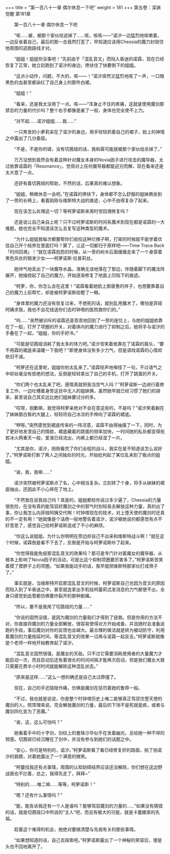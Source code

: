 +++
title = "第一百八十一章 偶尔休息一下吧"
weight = 181
+++
第五卷：深渊觉醒 第181章

　　第一百八十一章 偶尔休息一下吧

　　“咳……被，被那个家伙给逃掉了……咳，咳咳——”诺汐一边猛烈地咳嗽着，一边反省着自己，最后的那一击竟然打歪了，早知道应该用Chessia的魔力封锁住他周围的逃跑路线才对。

　　“姐姐！姐姐你没事吧！”先前由于「混乱音叉」而陷入昏迷的诺霖，现在已经恢复了正常，她立刻跑到了诺汐的身边，搀扶住了快要倒下的姐姐。

　　“这点小动作，问题，不大的，咳——！”诺汐突然又猛烈地咳了一声，一口暗黑色的血甚至都染红了自己身上的那件白裙。

　　“姐姐！”

　　“看来，还是我太没用了一点。咳——”浑身止不住的疼痛，这就是使用魔剑那禁忌的力量的代价吗？整个右手都像是废了一般，身体也完全使不上力。

　　“对不起……诺汐姐姐……我……”

　　一只黑发的小萝莉呆在了诺汐的身边，用手轻轻抓着自己的裙子，脸上的神情之中露出了几分委屈。

　　“不是，不是你的错，没有切茜娅的话，我和霖可能就被那个家伙给杀掉了。”

　　万万没想到竟然会有着这种针对魔女本身的Novia因子进行攻击的魔导器，太过依靠诺霖的「Resonance」，觉得对上任何魔导器都能迎刃而解，现在看来还是太大意了一点。

　　还好有着切茜娅的帮助，不然的话，后果真的难以想象。

　　“姐姐，稍微休息一会吧。”在诺霖的搀扶下，身体都不怎么舒服的姐妹俩坐到了一旁的长椅上，看着刚刚与维斯特大战的痕迹，心中不由得复杂了起来。

　　现在该怎么处理这一切？等柯萝诺斯来用时空回溯修复吗？

　　还是说让自己亲自上呢？只不过柯萝诺斯的时间系魔术到现在都是诺霖的一大难题，她也完全不知道该怎么去复写这种类型的魔术。

　　“为什么姐姐我每次都要帮你们收拾这种烂摊子啊，打架的时候就不能学着优佳自己开个结界在里面打吗？算了，让这一切都归于原样吧——Time Trace Back「时间回溯」！”就在诺霖抱怨的时候，从一旁的树木后面缓缓走来了一个身穿着黑色风衣的银发少女——柯萝诺斯·拉普莉丝。

　　她帅气地丢出了一块魔导水晶，准确无误地落在了那边，伴随着脚下的魔法阵展开，她操控起了自己的魔力，开始逐渐修复了地面上凹陷下的痕迹。

　　“柯萝，你，你怎么会在这里！”诺霖看着她脸上那疲惫的样子，也想要靠着自己的魔力上前帮忙，却是被柯萝诺斯给瞪了一眼。

　　“身体里的魔力还没有恢复过来，不想死的话，就别乱用魔术了。哪怕是菲娅阿姨求我，我也不会花钱送你们去时钟塔的医院救你们的。”

　　“呜……”突然被训斥的诺霖还是乖乖地回到了一旁的座位上，与她的姐姐依靠在了一起，打开了项圈的开关，对着体内的魔力进行了抑制之后，她将手与诺汐的手叠在了一起，“姐姐，你的手好冷。”

　　“可能是切茜娅消耗了我太多的体力吧。”诺汐苦笑着依靠在了诺霖的肩头，“要不用霖的裙底来温暖一下我吧？”即使身体没有多少力气，但是调戏诺霖的心情却依旧不减。

　　“柯萝还在这里呢，姐姐你别太乱来了。”诺霖轻声地嗔怪了一句，不过语气之中却丝毫没有拒绝的想法，反倒是轻轻拿出了自己的手机，打开了跳蛋的开关。

　　“你们两个也太乱来了吧，感情真就把我当空气人吗？”柯萝诺斯一边进行着修复工作，一边吐槽着身旁这目中无人的姐妹俩，虽然她早就已经习惯了她们的胡来，甚至说自己其实远比她们姐妹要过分的多。

　　“哎呀，抱歉嘛，我觉得柯萝亲绝对不会在意这些的，不是吗？”诺汐笑着躺在了妹妹那白皙的大腿上，轻轻将自己冰凉的手伸向了诺霖的裙底。

　　“咿呀。”突然感觉到裙底传来的一阵凉意，诺霖不由得抽搐了一下，同时，为了更好地发泄自己的情欲，裙底藏着的跳蛋的频率加快，一时间她的私处都变得宛若冰火两重天一般，爱液已经流出，内裤上都已经湿了一片。

　　“尤其是你，诺汐，刚刚看完了你们全程的战斗，我实在是不知道该怎么说好了。”柯萝诺斯打断了两人之间独处的时光，开始批判起了某位乱来到了极点的姐姐。

　　“诶，我，我嘛……”

　　诺汐突然被柯萝诺斯点了名，心中相当复杂。立刻转了个身，将手从妹妹的裙底抽出，还因此不小心摔在了地上。

　　“不然我在说我自己吗？真是的，姐姐都给你说过多少遍了，Chessia的力量很危险，在没有真的能驾驭好魔剑之中的邪气时别轻易去解放这种力量，真的出了事，你让我怎么向菲娅阿姨交代啊！时钟塔现在的技术，对上堕天使的魔剑时还真的不一定有用！”她就像是个话痨一般地警告着诺汐，诺汐被她说的都感觉有点不好意思了，感觉自己给柯萝诺斯造成了不小的麻烦。

　　“你这么说姐姐，为什么你明明在旁边却自己不出来和维斯特战斗啊！”就在这个时候，诺霖倒是看不下去了，反倒是开始与柯萝诺斯吵了起来。

　　“你觉得我能免疫那混乱音叉的效果吗？那可是专门针对着魔女的魔导器，从根本上影响了Novia因子的活动，可是比这个抑制项圈要厉害多了。”柯萝诺斯苦笑着摸了摸脖子上的项圈，“如果我能动手的话，我早就把维斯特那家伙打成筛子了。”

　　事实就是，当维斯特开启那混乱音叉的时候，柯萝诺斯自己也因为音叉的原因而陷入到了半昏迷之中，甚至就连拿出手机给柯蕾莉忒发消息的力气都使不出，全身只感觉到血管都仿佛要炸裂开的那种剧痛。

　　“所以，要不是我用了切茜娅的力量……”

　　“你说的固然没错，是因为魔剑的力量我们才得到了拯救。但是你用的方法不对，你直接将魔剑的力量全部解放，很容易使得对方开始戒备，并且随时会准备逃跑的手段，事后魔剑对你的反馈也会越大。最合理的做法就是转为被动防守，利用着魔剑的力量拖延时间，等混乱音叉的效果一过再与诺霖一起反击。”柯萝诺斯就像是个老师一样地开始教育起了诺汐。

　　“混乱音叉固然很强，是魔女的天敌。只不过它需要消耗使用者的大量魔力才能启动一次，而且启动后还有着很长的时间间隔才能再次启动，但是我们魔女大致只需要花费半小时时间就能解除这种混乱状态。”

　　“原来是这样……”这么一想的确还是自己太过莽撞了。

　　现在，自己的手还隐隐作痛，仿佛是魔剑在惩罚着她的鲁莽一般。 

　　“不过，我也就是说说，你是整个时钟塔历史上唯二能够真正驾驭住堕天使的魔剑的人。照常理来说，完全解放魔剑的力量，最后的下场不是死就是疯，或者与魔剑同化变为了恶魔。”

　　“诶，这，这么可怕吗？”

　　她看着手中的十字剑，剑纹上的曼珠沙华似乎在发着幽光，总给她一种不祥的预感。切茜娅已经沉睡在了剑中，并没有参与到她们的话题之中。

　　“安心，你可是特别的，诺汐。”柯萝诺斯看了看已经修复好的路面，拍了拍诺汐的肩膀，对着她露出了一个满意的微笑。

　　“柯蕾找我还有点事情，周围的认知妨碍结界应该还没解除，你们想在这边野战我也不拦着，总之，我得先走了，拜拜~”

　　“特别的……唯二嘛……等等，柯萝诺斯！”

　　“嗯？还有什么事情吗？”

　　“能，能告诉我还有一个人是谁吗？能够驾驭魔剑的力量的……”如果没有猜错的话，就是切茜娅口中所说的“主人”吧，而且有极大的可能，就是卡蕾娜家的先祖。

　　趁着这个难得的机会，她绝对要搞清楚与先祖有关的那些事情。

　　“如果想知道的话，自己去探索吧。”柯萝诺斯露出了一个神秘的笑容后，便是头也不回地离开了。

　　　


